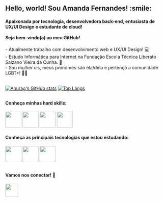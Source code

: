 <h2>Hello, world! Sou Amanda Fernandes! :smile:</h2>
<h4>Apaixonada por tecnologia, desenvolvedora back-end, entusiasta de UX/UI Design e estudante de cloud! <br><br> Seja bem-vindo(a) ao meu GitHub!</h4>
- Atualmente trabalho com desenvolvimento web e UX/UI Design! 💻 <br>
- Estudo Informática para Internet na Fundação Escola Técnica Liberato Salzano Vieira da Cunha. 📔 <br>
- Sou mulher cis, meus pronomes são ela/dela e pertenço a comunidade LGBT+! 🏳️‍🌈 <br><br>

[![Anurag's GitHub stats](https://github-readme-stats.vercel.app/api?username=amandagpf&show_icons=true&theme=radical)](https://github.com/anuraghazra/github-readme-stats)
[![Top Langs](https://github-readme-stats.vercel.app/api/top-langs/?username=amandagpf&layout=compact&theme=radical)](https://github.com/anuraghazra/github-readme-stats)

##

<div style="display:inline_block">
  <h4>Conheça minhas hard skills:</h4>
  <img src="https://cdn.jsdelivr.net/gh/devicons/devicon/icons/javascript/javascript-original.svg" width="50"/>
  <img src="https://cdn.jsdelivr.net/gh/devicons/devicon/icons/html5/html5-original.svg" width="50"/>
  <img src="https://cdn.jsdelivr.net/gh/devicons/devicon/icons/css3/css3-original.svg" width="50"/>
  <img src="https://cdn.jsdelivr.net/gh/devicons/devicon/icons/figma/figma-original.svg" width="50"/>
</div>                    

<div style="display:inline_block">
  <h4>Conheça as principais tecnologias que estou estudando:</h4>
  <img src="https://cdn.jsdelivr.net/gh/devicons/devicon/icons/amazonwebservices/amazonwebservices-plain-wordmark.svg" width="50"/>
  <img src="https://cdn.jsdelivr.net/gh/devicons/devicon/icons/java/java-original-wordmark.svg" width="50"/>
  <img src="https://cdn.jsdelivr.net/gh/devicons/devicon/icons/git/git-original.svg" width="50"/>
          
</div>

  ##

<div>
  <h4>Vamos nos conectar! 🚀</h4>
  <a href="https://www.linkedin.com/in/amanda-fernandes-28a087139/" target="_blank"><img src="https://cdn.jsdelivr.net/gh/devicons/devicon/icons/linkedin/linkedin-original.svg" target="_blank" width="40"></a>
</div>
